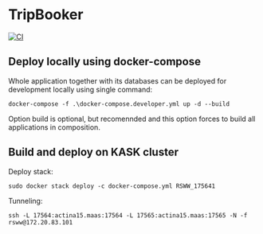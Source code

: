# TripBooker

[![CI](https://github.com/TPiechocki/TripBooker/actions/workflows/docker_CI.yml/badge.svg?branch=develop)](https://github.com/TPiechocki/TripBooker/actions/workflows/docker_CI.yml)

## Deploy locally using docker-compose
Whole application together with its databases can be deployed for development locally using single command:
```
docker-compose -f .\docker-compose.developer.yml up -d --build
```

Option build is optional, but recomennded and this option forces to build all applications in composition.


## Build and deploy on KASK cluster
Deploy stack:
```
sudo docker stack deploy -c docker-compose.yml RSWW_175641
```

Tunneling:
```
ssh -L 17564:actina15.maas:17564 -L 17565:actina15.maas:17565 -N -f rsww@172.20.83.101
```